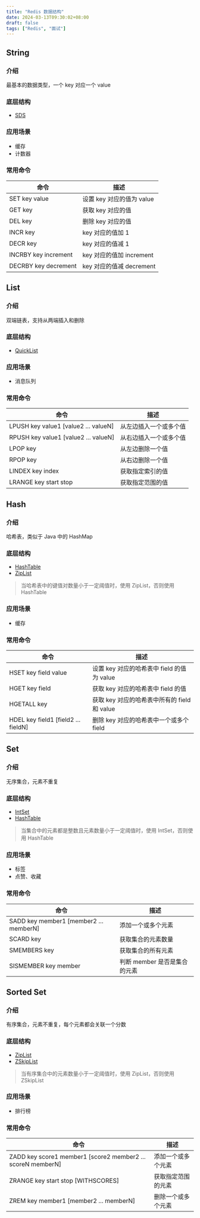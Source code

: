 ```yaml
---
title: "Redis 数据结构"
date: 2024-03-13T09:30:02+08:00
draft: false
tags: ["Redis", "面试"]
---
```

## String
### 介绍
最基本的数据类型，一个 key 对应一个 value
### 底层结构
- [SDS](/posts/redis-sds/)
### 应用场景
- 缓存
- 计数器
### 常用命令
| 命令                 | 描述                     |
|---------------------|--------------------------|
| SET key value       | 设置 key 对应的值为 value  |
| GET key             | 获取 key 对应的值          |
| DEL key             | 删除 key 对应的值          |
| INCR key            | key 对应的值加 1           |
| DECR key            | key 对应的值减 1           |
| INCRBY key increment| key 对应的值加 increment  |
| DECRBY key decrement| key 对应的值减 decrement  |
## List
### 介绍
双端链表，支持从两端插入和删除
### 底层结构
- [QuickList](/posts/redis-quicklist/)
### 应用场景
- 消息队列
### 常用命令
| 命令                 | 描述                     |
|---------------------|--------------------------|
| LPUSH key value1 [value2 ... valueN] | 从左边插入一个或多个值 |
| RPUSH key value1 [value2 ... valueN] | 从右边插入一个或多个值 |
| LPOP key            | 从左边删除一个值           |
| RPOP key            | 从右边删除一个值           |
| LINDEX key index    | 获取指定索引的值           |
| LRANGE key start stop | 获取指定范围的值         |
## Hash
### 介绍
哈希表，类似于 Java 中的 HashMap
### 底层结构
- [HashTable](/posts/redis-hashtable/)
- [ZipList](/posts/redis-ziplist/)
> 当哈希表中的键值对数量小于一定阈值时，使用 ZipList，否则使用 HashTable
### 应用场景
- 缓存
### 常用命令
| 命令                 | 描述                     |
|---------------------|--------------------------|
| HSET key field value | 设置 key 对应的哈希表中 field 的值为 value |
| HGET key field      | 获取 key 对应的哈希表中 field 的值 |
| HGETALL key         | 获取 key 对应的哈希表中所有的 field 和 value |
| HDEL key field1 [field2 ... fieldN] | 删除 key 对应的哈希表中一个或多个 field |
## Set
### 介绍
无序集合，元素不重复
### 底层结构
- [IntSet](/posts/redis-intset/)
- [HashTable](/posts/redis-hashtable/)
> 当集合中的元素都是整数且元素数量小于一定阈值时，使用 IntSet，否则使用 HashTable
### 应用场景
- 标签
- 点赞、收藏
### 常用命令
| 命令                 | 描述                     |
|---------------------|--------------------------|
| SADD key member1 [member2 ... memberN] | 添加一个或多个元素 |
| SCARD key           | 获取集合的元素数量         |
| SMEMBERS key        | 获取集合的所有元素         |
| SISMEMBER key member | 判断 member 是否是集合的元素 |
## Sorted Set
### 介绍
有序集合，元素不重复，每个元素都会关联一个分数
### 底层结构
- [ZipList](/posts/redis-ziplist/)
- [ZSkipList](/posts/redis-zskiplist/)
> 当有序集合中的元素数量小于一定阈值时，使用 ZipList，否则使用 ZSkipList
### 应用场景
- 排行榜
### 常用命令
| 命令                 | 描述                     |
|---------------------|--------------------------|
| ZADD key score1 member1 [score2 member2 ... scoreN memberN] | 添加一个或多个元素 |
| ZRANGE key start stop [WITHSCORES] | 获取指定范围的元素 |
| ZREM key member1 [member2 ... memberN] | 删除一个或多个元素 |